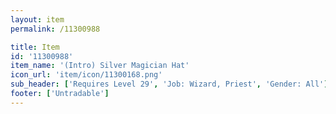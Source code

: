 ```yaml
---
layout: item
permalink: /11300988

title: Item
id: '11300988'
item_name: '(Intro) Silver Magician Hat'
icon_url: 'item/icon/11300168.png'
sub_header: ['Requires Level 29', 'Job: Wizard, Priest', 'Gender: All']
footer: ['Untradable']
---
```

